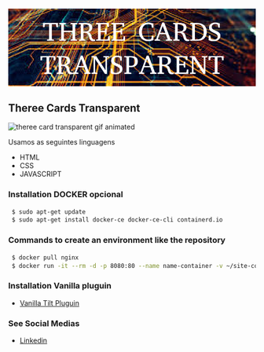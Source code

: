 ![theree card transparent](https://github.com/jnerydesigner/theree-card-glass/blob/main/images/three.png)

## Theree Cards Transparent

![theree card transparent gif animated](https://github.com/jnerydesigner/theree-card-glass/blob/main/images/animated-presentation.gif)

Usamos as seguintes linguagens

- HTML
- CSS
- JAVASCRIPT

### Installation DOCKER opcional

```sh
 $ sudo apt-get update
 $ sudo apt-get install docker-ce docker-ce-cli containerd.io
```

### Commands to create an environment like the repository

```sh
 $ docker pull nginx
 $ docker run -it --rm -d -p 8080:80 --name name-container -v ~/site-content:/usr/share/nginx/html nginx
```

### Installation Vanilla pluguin

- [Vanilla Tilt Pluguin](https://micku7zu.github.io/vanilla-tilt.js/)

### See Social Medias

- [Linkedin](https://www.linkedin.com/in/jander-nery/)
